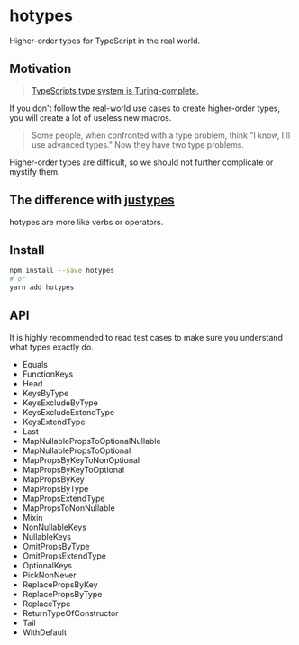 # hotypes
Higher-order types for TypeScript in the real world.

## Motivation

> [TypeScripts type system is Turing-complete.](https://github.com/microsoft/TypeScript/issues/14833)

If you don't follow the real-world use cases to create higher-order types,
you will create a lot of useless new macros.

> Some people, when confronted with a type problem, think "I know, I'll use advanced types." Now they have two type problems.

Higher-order types are difficult,
so we should not further complicate or mystify them.

## The difference with [justypes]

hotypes are more like verbs or operators.

[justypes]: https://www.npmjs.com/package/justypes

## Install

```sh
npm install --save hotypes
# or
yarn add hotypes
```

## API

It is highly recommended to read test cases to make sure you understand what types exactly do.

- Equals
- FunctionKeys
- Head
- KeysByType
- KeysExcludeByType
- KeysExcludeExtendType
- KeysExtendType
- Last
- MapNullablePropsToOptionalNullable
- MapNullablePropsToOptional
- MapPropsByKeyToNonOptional
- MapPropsByKeyToOptional
- MapPropsByKey
- MapPropsByType
- MapPropsExtendType
- MapPropsToNonNullable
- Mixin
- NonNullableKeys
- NullableKeys
- OmitPropsByType
- OmitPropsExtendType
- OptionalKeys
- PickNonNever
- ReplacePropsByKey
- ReplacePropsByType
- ReplaceType
- ReturnTypeOfConstructor
- Tail
- WithDefault
